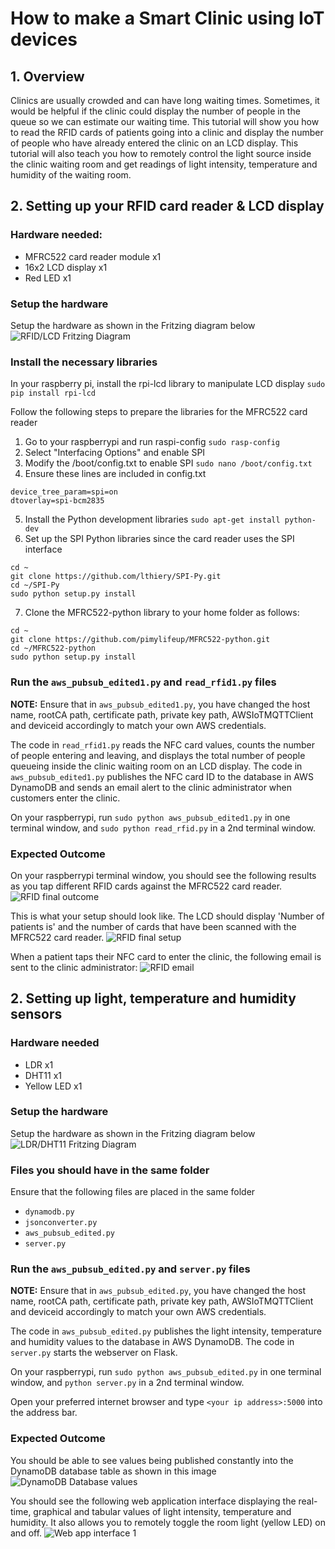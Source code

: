 # How to make a Smart Clinic using IoT devices

## 1. Overview
Clinics are usually crowded and can have long waiting times. Sometimes, it would be helpful if the clinic could display the number of people in the queue so we can estimate our waiting time. This tutorial will show you how to read the RFID cards of patients going into a clinic and display the number of people who have already entered the clinic on an LCD display. This tutorial will also teach you how to remotely control the light source inside the clinic waiting room and get readings of light intensity, temperature and humidity of the waiting room.

## 2. Setting up your RFID card reader & LCD display

### Hardware needed:
* MFRC522 card reader module x1
* 16x2 LCD display x1
* Red LED x1

### Setup the hardware
Setup the hardware as shown in the Fritzing diagram below
![RFID/LCD Fritzing Diagram](/img/fritz2.png)

### Install the necessary libraries
In your raspberry pi, install the rpi-lcd library to manipulate LCD display
`sudo pip install rpi-lcd`

Follow the following steps to prepare the libraries for the MFRC522 card reader
1. Go to your raspberrypi and run raspi-config
`sudo rasp-config`
2. Select "Interfacing Options" and enable SPI
3. Modify the /boot/config.txt to enable SPI
`sudo nano /boot/config.txt`
4. Ensure these lines are included in config.txt
```
device_tree_param=spi=on
dtoverlay=spi-bcm2835
```
5. Install the Python development libraries
`sudo apt-get install python-dev`
6. Set up the SPI Python libraries since the card reader uses the SPI interface
```
cd ~
git clone https://github.com/lthiery/SPI-Py.git
cd ~/SPI-Py
sudo python setup.py install
```
7. Clone the MFRC522-python library to your home folder as follows:
```
cd ~
git clone https://github.com/pimylifeup/MFRC522-python.git
cd ~/MFRC522-python
sudo python setup.py install
```

### Run the `aws_pubsub_edited1.py` and `read_rfid1.py` files
**NOTE:** Ensure that in `aws_pubsub_edited1.py`, you have changed the host name, rootCA path, certificate path, private key path, AWSIoTMQTTClient and deviceid accordingly to match your own AWS credentials.

The code in `read_rfid1.py` reads the NFC card values, counts the number of people entering and leaving, and displays the total number of people queueing inside the clinic waiting room on an LCD display.
The code in `aws_pubsub_edited1.py` publishes the NFC card ID to the database in AWS DynamoDB and sends an email alert to the clinic administrator when customers enter the clinic.

On your raspberrypi, run `sudo python aws_pubsub_edited1.py` in one terminal window, and `sudo python read_rfid.py` in a 2nd terminal window.


### Expected Outcome
On your raspberrypi terminal window, you should see the following results as you tap different RFID cards against the MFRC522 card reader.
![RFID final outcome](/img/outcome_rfid2.png)

This is what your setup should look like. The LCD should display 'Number of patients is' and the number of cards that have been scanned with the MFRC522 card reader.
![RFID final setup](/img/outcome_rfid.jpg)

When a patient taps their NFC card to enter the clinic, the following email is sent to the clinic administrator:
![RFID email](/img/email.png)

## 2. Setting up light, temperature and humidity sensors

### Hardware needed
* LDR x1
* DHT11 x1
* Yellow LED x1

### Setup the hardware
Setup the hardware as shown in the Fritzing diagram below
![LDR/DHT11 Fritzing Diagram](/img/fritz1.png)

### Files you should have in the same folder
Ensure that the following files are placed in the same folder
* `dynamodb.py`
* `jsonconverter.py`
* `aws_pubsub_edited.py`
* `server.py`

### Run the `aws_pubsub_edited.py` and `server.py` files
**NOTE:** Ensure that in `aws_pubsub_edited.py`, you have changed the host name, rootCA path, certificate path, private key path, AWSIoTMQTTClient and deviceid accordingly to match your own AWS credentials.

The code in `aws_pubsub_edited.py` publishes the light intensity, temperature and humidity values to the database in AWS DynamoDB.
The code in `server.py` starts the webserver on Flask. 

On your raspberrypi, run `sudo python aws_pubsub_edited.py` in one terminal window, and `python server.py` in a 2nd terminal window.

Open your preferred internet browser and type `<your ip address>:5000` into the address bar.

### Expected Outcome
You should be able to see values being published constantly into the DynamoDB database table as shown in this image
![DynamoDB Database values](/img/db.png)

You should see the following web application interface displaying the real-time, graphical and tabular values of light intensity, temperature and humidity. It also allows you to remotely toggle the room light (yellow LED) on and off.
![Web app interface 1](/img/webapp1.png)



